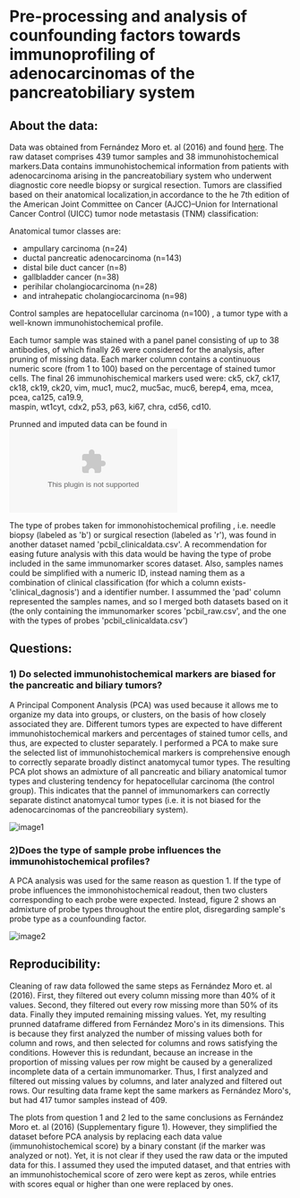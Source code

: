 # Pre-processing and analysis of counfounding factors towards immunoprofiling of adenocarcinomas of the pancreatobiliary system

## About the data:
 
Data was obtained from Fernández Moro et. al (2016) and found [here](https://journals.plos.org/plosone/article?id=10.1371/journal.pone.0166067#sec005).
The raw dataset comprises 439 tumor samples and 38 immunohistochemical markers.Data contains immunohistochemical information from patients with adenocarcinoma arising in the pancreatobiliary system who underwent diagnostic core needle biopsy or surgical resection.
Tumors are classified based on their anatomical localization,in accordance to the he 7th edition of the American Joint Committee on Cancer (AJCC)–Union for International Cancer Control (UICC) tumor node metastasis (TNM) classification:

Anatomical tumor classes are: 

- ampullary carcinoma (n=24)
- ductal pancreatic adenocarcinoma (n=143)
- distal bile duct cancer (n=8)
- gallbladder cancer (n=38)
- perihilar cholangiocarcinoma (n=28)
- and intrahepatic cholangiocarcinoma (n=98)
 
Control samples are hepatocellular carcinoma (n=100) , a tumor type with a well-known immunohistochemical profile.

Each tumor sample was stained with a panel panel consisting of up to 38 antibodies, of which finally 26 were considered for the analysis, after pruning of missing data.
Each marker column contains a continuous numeric score (from 1 to 100) based on the percentage of stained tumor cells. 
The final 26 immunohischemical markers used were:  ck5, ck7, ck17, ck18, ck19, ck20, vim, muc1, muc2, muc5ac, muc6, berep4, ema, mcea, pcea, ca125, ca19.9,    
maspin, wt1cyt, cdx2, p53, p63, ki67, chra, cd56, cd10.  

Prunned and imputed data can be found in ![here](https://github.com/valengrillo/tfcb-homework08/blob/main/data/tidy/imputed_data.csv)

The type of probes taken for immonohistochemical profiling , i.e. needle biopsy (labeled as 'b') or surgical resection (labeled as 'r'), was found in another dataset named  'pcbil_clinicaldata.csv'. 
A recommendation for easing future analysis with this data would be having the type of probe included in the same immunomarker scores dataset.
Also, samples names could be simplified with a numeric ID, instead naming them as a combination of clinical classification (for which a column exists- 'clinical_dagnosis') and a identifier number. 
I assummed the 'pad' column represented the samples names, and so I merged both datasets based on it (the only containing the immunomarker scores 'pcbil_raw.csv', and the one with the types of probes 'pcbil_clinicaldata.csv')    

## Questions:

### 1) Do selected immunohistochemical markers are biased for the pancreatic and biliary tumors?

A Principal Component Analysis (PCA) was used because it allows me to organize my data into groups, or clusters, on the basis of how closely associated they are. Different tumors types are expected to have different immunohistochemical markers and percentages of stained tumor cells,
and thus, are expected to cluster separately. I performed a PCA to make sure the selected list of immunohistochemical markers is comprehensive enough to correctly separate broadly distinct anatomycal tumor types.
The resulting PCA plot shows an admixture of all pancreatic and biliary anatomical tumor types and clustering tendency for hepatocellular carcinoma (the control group). This indicates that the pannel of immunomarkers can correctly separate distinct anatomycal tumor types
(i.e. it is not biased for the adenocarcinomas of the pancreobiliary system). 

![image1](https://github.com/valengrillo/tfcb-homework08/blob/main/data/byanatomicalmarkers.png)


### 2)Does the type of sample probe influences the immunohistochemical profiles?

A PCA analysis was used for the same reason as question 1. If the type of probe influences the immonohistochemical readout, then two clusters corresponding to each probe were expected.
Instead, figure 2 shows an admixture of probe types throughout the entire plot, disregarding sample's probe type as a counfounding factor.

![image2](https://github.com/valengrillo/tfcb-homework08/blob/main/data/byprobe.png)

## Reproducibility:

Cleaning of raw data followed the same steps as Fernández Moro et. al (2016). First, they filtered out every column missing more than 40% of it values. Second, they filtered out every row missing more than 50% of its data. Finally
they imputed remaining missing values. Yet, my resulting prunned dataframe differed from Fernández Moro's in its dimensions. This is because they first analyzed the number of missing values both for column and rows, and then selected for columns and rows satisfying
the conditions. However this is redundant, because an increase in the proportion of missing values per row might be caused by a generalized incomplete data of a certain immunomarker.
Thus, I first analyzed and filtered out missing values by columns, and later analyzed and filtered out rows. Our resulting data frame kept the same markers  as Fernández Moro's, but had 417 tumor samples instead of 409.

 The plots from question 1 and 2 led to the same conclusions as Fernández Moro et. al (2016) (Supplementary figure 1). However, they simplified the dataset before PCA analysis by replacing each data value (immunohistochemical score) by a binary constant
(if the marker was analyzed or not). Yet, it is not clear if they used the raw data or the imputed data for this. I assumed they used the imputed dataset, and that entries with an immunohistochemical score of zero were kept as zeros, 
while entries with scores equal or higher than one were replaced by ones.
